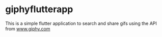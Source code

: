 # giphyflutterapp


This is a simple flutter application to search and share gifs using the API from www.giphy.com


